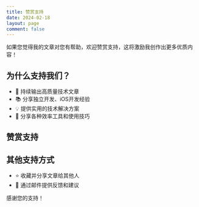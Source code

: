 ```yaml
---
title: 赞赏支持
date: 2024-02-18
layout: page
comment: false
---
```


如果您觉得我的文章对您有帮助，欢迎赞赏支持，这将激励我创作出更多优质内容！

## 为什么支持我们？

- 🚀 持续输出高质量技术文章
- 📚 分享独立开发、iOS开发经验
- 💡 提供实用的技术解决方案
- 🔧 分享各种效率工具和使用技巧

## 赞赏支持

<div class="support-button">
  <stripe-buy-button
    buy-button-id="buy_btn_1Qur4TFE3lcYYI0Qm47QfSxG"
    publishable-key="pk_live_51Quq6zFE3lcYYI0QaKgeMb4WjyVVeUGqeXlVaT12Hz14n4c0DQaw6lhn8x28usxLa15qWNQJtGDJXdl7mWEy8qs400dkwj9I0J">
  </stripe-buy-button>
</div>

## 其他支持方式

- ⭐ 收藏并分享文章给其他人
- 📮 通过邮件提供反馈和建议

感谢您的支持！
